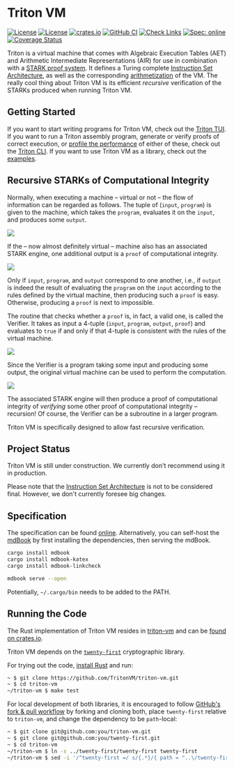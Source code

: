 # Triton VM

[![License](https://img.shields.io/badge/License-MIT-blue.svg)](https://opensource.org/licenses/MIT)
[![License](https://img.shields.io/badge/License-Apache_2.0-blue.svg)](https://opensource.org/licenses/Apache-2.0)
[![crates.io](https://img.shields.io/crates/v/triton-vm.svg)](https://crates.io/crates/triton-vm)
[![GitHub CI](https://github.com/TritonVM/triton-vm/actions/workflows/main.yml/badge.svg)](https://github.com/TritonVM/triton-vm/actions)
[![Check Links](https://github.com/TritonVM/triton-vm/actions/workflows/link_checker.yml/badge.svg)](https://github.com/TritonVM/triton-vm/actions/workflows/link_checker.yml)
[![Spec: online](https://img.shields.io/badge/Spec-online-success)](https://triton-vm.org/spec/)
[![Coverage Status](https://coveralls.io/repos/github/TritonVM/triton-vm/badge.svg?branch=master)](https://coveralls.io/github/TritonVM/triton-vm?branch=master)

Triton is a virtual machine that comes with Algebraic Execution Tables (AET) and Arithmetic
Intermediate Representations (AIR) for use in combination with
a [STARK proof system](https://aszepieniec.github.io/stark-anatomy/). It defines a Turing
complete [Instruction Set Architecture](https://triton-vm.org/spec/isa.html), as well as the
corresponding [arithmetization](https://triton-vm.org/spec/arithmetization.html) of the VM. The
really cool thing about Triton VM is its efficient _recursive_ verification of the STARKs produced
when running Triton VM.

## Getting Started

If you want to start writing programs for Triton VM, check out the
[Triton TUI](https://github.com/TritonVM/triton-tui). If you want to run a Triton assembly program,
generate or verify proofs of correct execution, or
[profile the performance](https://github.com/TritonVM/triton-cli#profiling) of either of these,
check out the [Triton CLI](https://github.com/TritonVM/triton-cli). If you want to use Triton VM as
a library, check out the [examples](triton-vm/examples).

## Recursive STARKs of Computational Integrity

Normally, when executing a machine – virtual or not – the flow of information can be regarded as
follows. The tuple of (`input`, `program`) is given to the machine, which takes the `program`,
evaluates it on the `input`, and produces some `output`.

![](./specification/src/img/recursive-1.svg)

If the – now almost definitely virtual – machine also has an associated STARK engine, one additional
output is a `proof` of computational integrity.

![](./specification/src/img/recursive-2.svg)

Only if `input`, `program`, and `output` correspond to one another, i.e., if `output` is indeed the
result of evaluating the `program` on the `input` according to the rules defined by the virtual
machine, then producing such a `proof` is easy. Otherwise, producing a `proof` is next to
impossible.

The routine that checks whether a `proof` is, in fact, a valid one, is called the Verifier. It takes
as input a 4-tuple (`input`, `program`, `output`, `proof`) and evaluates to `true` if and only if
that 4-tuple is consistent with the rules of the virtual machine.

![](./specification/src/img/recursive-3.svg)

Since the Verifier is a program taking some input and producing some output, the original virtual
machine can be used to perform the computation.

![](./specification/src/img/recursive-4.svg)

The associated STARK engine will then produce a proof of computational integrity of _verifying_ some
other proof of computational integrity – recursion!
Of course, the Verifier can be a subroutine in a larger program.

Triton VM is specifically designed to allow fast recursive verification.

## Project Status

Triton VM is still under construction. We currently don't recommend using it in production.

Please note that the [Instruction Set Architecture](https://triton-vm.org/spec/isa.html) is not to
be considered final. However, we don't currently foresee big changes.

## Specification

The specification can be found [online](https://triton-vm.org/spec/). Alternatively, you can
self-host the [mdBook](https://rust-lang.github.io/mdBook/) by first installing the dependencies,
then serving the mdBook.

```sh
cargo install mdbook
cargo install mdbook-katex
cargo install mdbook-linkcheck

mdbook serve --open
```

Potentially, `~/.cargo/bin` needs to be added to the PATH.

## Running the Code

The Rust implementation of Triton VM resides in [triton-vm](./triton-vm) and can
be [found on crates.io](https://crates.io/crates/triton-vm).

Triton VM depends on the [`twenty-first`](https://crates.io/crates/twenty-first) cryptographic
library.

For trying out the code, [install Rust](https://www.rust-lang.org/tools/install) and run:

```sh
~ $ git clone https://github.com/TritonVM/triton-vm.git
~ $ cd triton-vm
~/triton-vm $ make test
```

For local development of both libraries, it is encouraged to
follow [GitHub's fork & pull workflow][gh-fap] by forking and cloning both, place `twenty-first`
relative to `triton-vm`, and change the dependency to be `path`-local:

[gh-fap]: https://reflectoring.io/github-fork-and-pull/

```sh
~ $ git clone git@github.com:you/triton-vm.git
~ $ git clone git@github.com:you/twenty-first.git
~ $ cd triton-vm
~/triton-vm $ ln -s ../twenty-first/twenty-first twenty-first
~/triton-vm $ sed -i '/^twenty-first =/ s/{.*}/{ path = "..\/twenty-first" }/' triton-vm/Cargo.toml 
```
